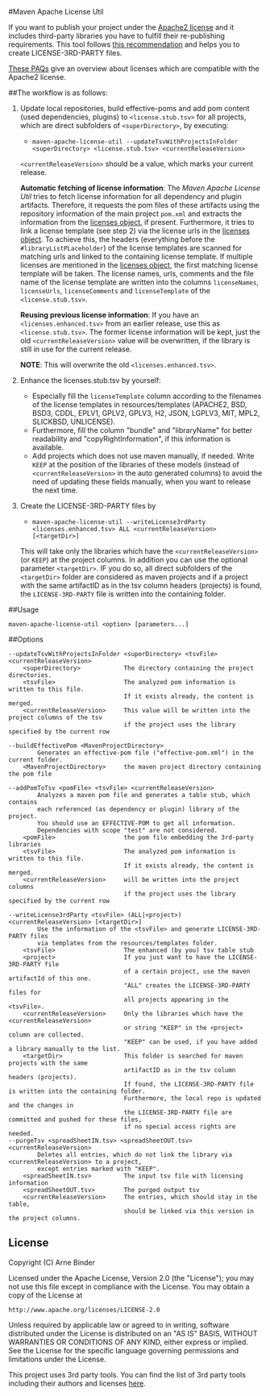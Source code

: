 #Maven Apache License Util

If you want to publish your project under the [Apache2 license](http://www.apache.org/licenses/LICENSE-2.0) and it 
includes third-party libraries you have to fulfill their re-publishing requirements. This tool follows 
[this recommendation](http://programmers.stackexchange.com/questions/234511/what-is-the-best-practice-for-arranging-third-party-library-licenses-paperwork) 
and helps you to create LICENSE-3RD-PARTY files. 

[These PAQs](http://www.apache.org/legal/resolved.html) give an overview about licenses which are compatible with the Apache2 license.

##The workflow is as follows:

1. Update local repositories, build effective-poms and add pom content (used dependencies, plugins) to `<license.stub.tsv>` for all projects, 
which are direct subfolders of `<superDirectory>`, by executing:
	- `maven-apache-license-util --updateTsvWithProjectsInFolder <superDirectory> <license.stub.tsv> <currentReleaseVersion>`
	
	`<currentReleaseVersion>` should be a value, which marks your current release.
	
	**Automatic fetching of license information**: The *Maven Apache License Util* tries to fetch license information 
	for all dependency and plugin artifacts. Therefore, it requests the pom files of these artifacts using the repository 
	information of the main project `pom.xml` and extracts the information from the 
	[licenses object](https://maven.apache.org/pom.html#Licenses), if present. Furthermore, it tries to link 
	a license template (see step 2) via the license urls in the [licenses object](https://maven.apache.org/pom.html#Licenses). To
	achieve this, the headers (everything before the `#libraryListPLaceholder`) of the license templates are scanned for 
	matching urls and linked to the containing license template. If multiple licenses are mentioned in the 
	[licenses object](https://maven.apache.org/pom.html#Licenses), the first matching license template will be taken.
	The license names, urls, comments and the file name of the license template are written into the columns 
	`licenseNames`, `licenseUrls`, `licenseComments` and `licenseTemplate` of the `<license.stub.tsv>`.
	
	**Reusing previous license information**: If you have an `<licenses.enhanced.tsv>` from an earlier release, use this as `<license.stub.tsv>`. 
	The former license information will be kept, just the old `<currentReleaseVersion>` value will be overwritten, 
	if the library is still in use for the current release.
	
	**NOTE**: This will overwrite the old `<licenses.enhanced.tsv>`. 
2. Enhance the licenses.stub.tsv by yourself:
   	- Especially fill the `licenseTemplate` column according to the filenames of the license templates in resources/templates 
   		(APACHE2, BSD, BSD3, CDDL, EPLV1, GPLV2, GPLV3, H2, JSON, LGPLV3, MIT, MPL2, SLICKBSD, UNLICENSE).
   	- Furthermore, fill the column "bundle" and "libraryName" for better readability and "copyRightInformation", 
   		if this information is available.
   	- Add projects which does not use maven manually, if needed. Write `KEEP` at the position of the libraries 
   		of these models (instead of `<currentReleaseVersion>` in the auto generated columns) to avoid 
   		the need of updating these fields manually, when you want to release the next time.
  
3. Create the LICENSE-3RD-PARTY files by
	- `maven-apache-license-util --writeLicense3rdParty <licenses.enhanced.tsv> ALL <currentReleaseVersion> [<targetDir>]` 
	
	This will take only the libraries which have the `<currentReleaseVersion>` (or `KEEP`) at the project columns.
	In addition you can use the optional parameter `<targetDir>`. IF you do so, all direct subfolders of the `<targetDir>` 
	folder are considered as maven projects and if a project with the same artifactID as in the tsv column headers (projects) 
	is found, the `LICENSE-3RD-PARTY` file is written into the containing folder. 

##Usage

`maven-apache-license-util <option> [parameters...]`

##Options
```
--updateTsvWithProjectsInFolder <superDirectory> <tsvFile> <currentReleaseVersion>	
	<superDirectory>			The directory containing the project directories.
	<tsvFile>					The analyzed pom information is written to this file. 
								If it exists already, the content is merged.
	<currentReleaseVersion>		This value will be written into the project columns of the tsv 
								if the project uses the library specified by the current row
	
--buildEffectivePom <MavenProjectDirectory>			
		Generates an effective-pom file ("effective-pom.xml") in the current folder.
	<MavenProjectDirectory>		the maven project directory containing the pom file

--addPomToTsv <pomFile> <tsvFile> <currentReleaseVersion>
		Analyzes a maven pom file and generates a table stub, which contains 
		each referenced (as dependency or plugin) library of the project.
		You should use an EFFECTIVE-POM to get all information.
		Dependencies with scope "test" are not considered.							
	<pomFile>					the pom file embedding the 3rd-party libraries 
	<tsvFile>					The analyzed pom information is written to this file. 
								If it exists already, the content is merged.
	<currentReleaseVersion>		will be written into the project columns 
								if the project uses the library specified by the current row

--writeLicense3rdParty <tsvFile> (ALL|<project>) <currentReleaseVersion> [<targetDir>]	
		Use the information of the <tsvFile> and generate LICENSE-3RD-PARTY files 
		via templates from the resources/templates folder.
	<tsvFile>					The enhanced (by you) tsv table stub
	<project>					If you just want to have the LICENSE-3RD-PARTY file 
								of a certain project, use the maven artifactId of this one.
								"ALL" creates the LICENSE-3RD-PARTY files for 
								all projects appearing in the <tsvFile>.
	<currentReleaseVersion>		Only the libraries which have the <currentReleaseVersion> 
								or string "KEEP" in the <project> column are collected. 
								"KEEP" can be used, if you have added a library manually to the list.
	<targetDir>					This folder is searched for maven projects with the same 
								artifactID as in the tsv column headers (projects). 
								If found, the LICENSE-3RD-PARTY file is written into the containing folder. 
								Furthermore, the local repo is updated and the changes in 
								the LICENSE-3RD-PARTY file are committed and pushed for these files, 
								if no special access rights are needed.
--purgeTsv <spreadSheetIN.tsv> <spreadSheetOUT.tsv> <currentReleaseVersion>		
		Deletes all entries, which do not link the library via <currentReleaseVersion> to a project, 
		except entries marked with "KEEP".
	<spreadSheetIN.tsv>			The input tsv file with licensing information
	<spreadSheetOUT.tsv>		The purged output tsv
	<currentReleaseVersion>		The entries, which should stay in the table, 
								should be linked via this version in the project columns.
```

## License

Copyright (C) Arne Binder

Licensed under the Apache License, Version 2.0 (the "License");
you may not use this file except in compliance with the License.
You may obtain a copy of the License at

    http://www.apache.org/licenses/LICENSE-2.0

Unless required by applicable law or agreed to in writing, software
distributed under the License is distributed on an "AS IS" BASIS,
WITHOUT WARRANTIES OR CONDITIONS OF ANY KIND, either express or implied.
See the License for the specific language governing permissions and
limitations under the License.

This project uses 3rd party tools. You can find the list of 3rd party tools including their authors and licenses [here](LICENSE-3RD-PARTY).
